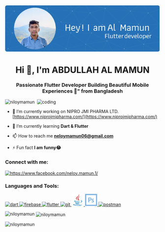 ![logo](https://github.com/niloymamun/niloymamun/blob/main/GIT.png)
<h1 align="center">Hi 👋, I'm ABDULLAH AL MAMUN</h1>
<h3 align="center">Passionate Flutter Developer Building Beautiful Mobile Experiences 🚀" from Bangladesh</h3>
<img align="right" alt="coding" width="400" src="https://user-images.githubusercontent.com/55389276/140866485-8fb1c876-9a8f-4d6a-98dc-08c4981eaf70.gif">

<p align="left"> <img src="https://komarev.com/ghpvc/?username=niloymamun&label=Profile%20views&color=0e75b6&style=flat" alt="niloymamun" /> </p>

- 🔭 I’m currently working on NIPRO JMI PHARMA LTD. [https://www.niprojmipharma.com/](https://www.niprojmipharma.com/)

- 🌱 I’m currently learning **Dart & Flutter**

- 📫 How to reach me **neloymamun06@gmail.com**

- ⚡ Fun fact **I am funny😂**

<h3 align="left">Connect with me:</h3>
<p align="left">
<a href="https://fb.com/https://www.facebook.com/neloy.mamun.1/" target="blank"><img align="center" src="https://raw.githubusercontent.com/rahuldkjain/github-profile-readme-generator/master/src/images/icons/Social/facebook.svg" alt="https://www.facebook.com/neloy.mamun.1/" height="30" width="40" /></a>
</p>

<h3 align="left">Languages and Tools:</h3>
<p align="left"> <a href="https://dart.dev" target="_blank" rel="noreferrer"> <img src="https://www.vectorlogo.zone/logos/dartlang/dartlang-icon.svg" alt="dart" width="40" height="40"/> </a> <a href="https://firebase.google.com/" target="_blank" rel="noreferrer"> <img src="https://www.vectorlogo.zone/logos/firebase/firebase-icon.svg" alt="firebase" width="40" height="40"/> </a> <a href="https://flutter.dev" target="_blank" rel="noreferrer"> <img src="https://www.vectorlogo.zone/logos/flutterio/flutterio-icon.svg" alt="flutter" width="40" height="40"/> </a> <a href="https://git-scm.com/" target="_blank" rel="noreferrer"> <img src="https://www.vectorlogo.zone/logos/git-scm/git-scm-icon.svg" alt="git" width="40" height="40"/> </a> <a href="https://www.java.com" target="_blank" rel="noreferrer"> <img src="https://raw.githubusercontent.com/devicons/devicon/master/icons/java/java-original.svg" alt="java" width="40" height="40"/> </a> <a href="https://www.photoshop.com/en" target="_blank" rel="noreferrer"> <img src="https://raw.githubusercontent.com/devicons/devicon/master/icons/photoshop/photoshop-line.svg" alt="photoshop" width="40" height="40"/> </a> <a href="https://postman.com" target="_blank" rel="noreferrer"> <img src="https://www.vectorlogo.zone/logos/getpostman/getpostman-icon.svg" alt="postman" width="40" height="40"/> </a> </p>

<p><img align="left" src="https://github-readme-stats.vercel.app/api/top-langs?username=niloymamun&show_icons=true&locale=en&layout=compact" alt="niloymamun" /></p>

<p>&nbsp;<img align="center" src="https://github-readme-stats.vercel.app/api?username=niloymamun&show_icons=true&locale=en" alt="niloymamun" /></p>

<p><img align="center" src="https://github-readme-streak-stats.herokuapp.com/?user=niloymamun&" alt="niloymamun" /></p>
